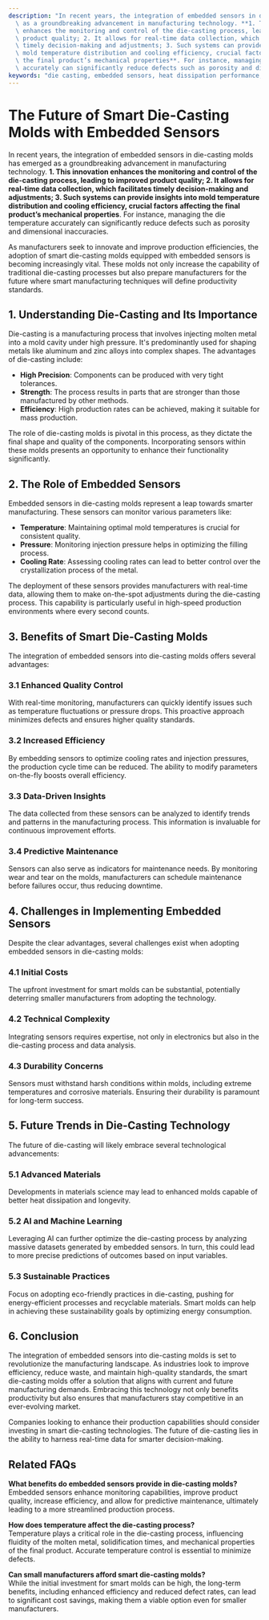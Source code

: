 ```yaml
---
description: "In recent years, the integration of embedded sensors in die-casting molds has emerged\
  \ as a groundbreaking advancement in manufacturing technology. **1. This innovation\
  \ enhances the monitoring and control of the die-casting process, leading to improved\
  \ product quality; 2. It allows for real-time data collection, which facilitates\
  \ timely decision-making and adjustments; 3. Such systems can provide insights into\
  \ mold temperature distribution and cooling efficiency, crucial factors affecting\
  \ the final product’s mechanical properties**. For instance, managing the die temperature\
  \ accurately can significantly reduce defects such as porosity and dimensional inaccuracies."
keywords: "die casting, embedded sensors, heat dissipation performance, heat sink"
---
```

# The Future of Smart Die-Casting Molds with Embedded Sensors

In recent years, the integration of embedded sensors in die-casting molds has emerged as a groundbreaking advancement in manufacturing technology. **1. This innovation enhances the monitoring and control of the die-casting process, leading to improved product quality; 2. It allows for real-time data collection, which facilitates timely decision-making and adjustments; 3. Such systems can provide insights into mold temperature distribution and cooling efficiency, crucial factors affecting the final product’s mechanical properties**. For instance, managing the die temperature accurately can significantly reduce defects such as porosity and dimensional inaccuracies.

As manufacturers seek to innovate and improve production efficiencies, the adoption of smart die-casting molds equipped with embedded sensors is becoming increasingly vital. These molds not only increase the capability of traditional die-casting processes but also prepare manufacturers for the future where smart manufacturing techniques will define productivity standards.

## **1. Understanding Die-Casting and Its Importance**

Die-casting is a manufacturing process that involves injecting molten metal into a mold cavity under high pressure. It's predominantly used for shaping metals like aluminum and zinc alloys into complex shapes. The advantages of die-casting include:

- **High Precision**: Components can be produced with very tight tolerances.
- **Strength**: The process results in parts that are stronger than those manufactured by other methods.
- **Efficiency**: High production rates can be achieved, making it suitable for mass production.

The role of die-casting molds is pivotal in this process, as they dictate the final shape and quality of the components. Incorporating sensors within these molds presents an opportunity to enhance their functionality significantly.

## **2. The Role of Embedded Sensors**

Embedded sensors in die-casting molds represent a leap towards smarter manufacturing. These sensors can monitor various parameters like:

- **Temperature**: Maintaining optimal mold temperatures is crucial for consistent quality.
- **Pressure**: Monitoring injection pressure helps in optimizing the filling process.
- **Cooling Rate**: Assessing cooling rates can lead to better control over the crystallization process of the metal.

The deployment of these sensors provides manufacturers with real-time data, allowing them to make on-the-spot adjustments during the die-casting process. This capability is particularly useful in high-speed production environments where every second counts.

## **3. Benefits of Smart Die-Casting Molds**

The integration of embedded sensors into die-casting molds offers several advantages:

### **3.1 Enhanced Quality Control**
With real-time monitoring, manufacturers can quickly identify issues such as temperature fluctuations or pressure drops. This proactive approach minimizes defects and ensures higher quality standards.

### **3.2 Increased Efficiency**
By embedding sensors to optimize cooling rates and injection pressures, the production cycle time can be reduced. The ability to modify parameters on-the-fly boosts overall efficiency.

### **3.3 Data-Driven Insights**
The data collected from these sensors can be analyzed to identify trends and patterns in the manufacturing process. This information is invaluable for continuous improvement efforts.

### **3.4 Predictive Maintenance**
Sensors can also serve as indicators for maintenance needs. By monitoring wear and tear on the molds, manufacturers can schedule maintenance before failures occur, thus reducing downtime.

## **4. Challenges in Implementing Embedded Sensors**

Despite the clear advantages, several challenges exist when adopting embedded sensors in die-casting molds:

### **4.1 Initial Costs**
The upfront investment for smart molds can be substantial, potentially deterring smaller manufacturers from adopting the technology.

### **4.2 Technical Complexity**
Integrating sensors requires expertise, not only in electronics but also in the die-casting process and data analysis.

### **4.3 Durability Concerns**
Sensors must withstand harsh conditions within molds, including extreme temperatures and corrosive materials. Ensuring their durability is paramount for long-term success.

## **5. Future Trends in Die-Casting Technology**

The future of die-casting will likely embrace several technological advancements:

### **5.1 Advanced Materials**
Developments in materials science may lead to enhanced molds capable of better heat dissipation and longevity.

### **5.2 AI and Machine Learning**
Leveraging AI can further optimize the die-casting process by analyzing massive datasets generated by embedded sensors. In turn, this could lead to more precise predictions of outcomes based on input variables.

### **5.3 Sustainable Practices**
Focus on adopting eco-friendly practices in die-casting, pushing for energy-efficient processes and recyclable materials. Smart molds can help in achieving these sustainability goals by optimizing energy consumption.

## **6. Conclusion**

The integration of embedded sensors into die-casting molds is set to revolutionize the manufacturing landscape. As industries look to improve efficiency, reduce waste, and maintain high-quality standards, the smart die-casting molds offer a solution that aligns with current and future manufacturing demands. Embracing this technology not only benefits productivity but also ensures that manufacturers stay competitive in an ever-evolving market.

Companies looking to enhance their production capabilities should consider investing in smart die-casting technologies. The future of die-casting lies in the ability to harness real-time data for smarter decision-making.

## Related FAQs

**What benefits do embedded sensors provide in die-casting molds?**  
Embedded sensors enhance monitoring capabilities, improve product quality, increase efficiency, and allow for predictive maintenance, ultimately leading to a more streamlined production process.

**How does temperature affect the die-casting process?**  
Temperature plays a critical role in the die-casting process, influencing fluidity of the molten metal, solidification times, and mechanical properties of the final product. Accurate temperature control is essential to minimize defects.

**Can small manufacturers afford smart die-casting molds?**  
While the initial investment for smart molds can be high, the long-term benefits, including enhanced efficiency and reduced defect rates, can lead to significant cost savings, making them a viable option even for smaller manufacturers.
